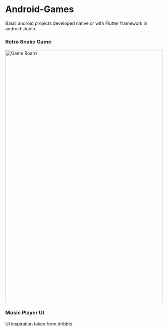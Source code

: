 # Android-Games
Basic android projects developed native or with Flutter framework in android studio.

### Retro Snake Game

<img src="https://github.com/therrshan/Android-Games/blob/master/Screenshots/Snake.jpg" alt="Game Board" height="800" width = "500"/>

### Music Player UI

UI inspiration taken from dribble.
